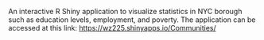 An interactive R Shiny application to visualize statistics in NYC borough such as education levels, employment, and poverty.
The application can be accessed at this link: https://wz225.shinyapps.io/Communities/ 
